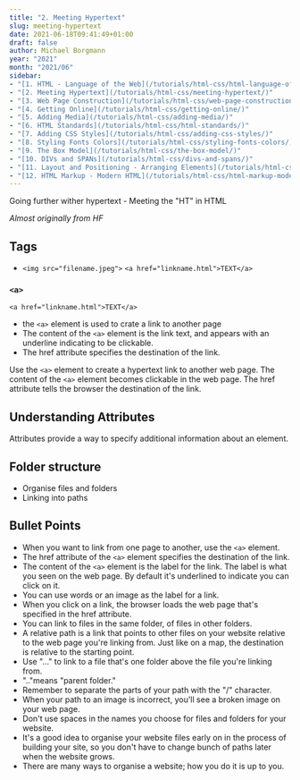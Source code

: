 ```yaml
---
title: "2. Meeting Hypertext"
slug: meeting-hypertext
date: 2021-06-18T09:41:49+01:00
draft: false
author: Michael Borgmann
year: "2021"
month: "2021/06"
sidebar:
- "[1. HTML - Language of the Web](/tutorials/html-css/html-language-of-the-web/)"
- "[2. Meeting Hypertext](/tutorials/html-css/meeting-hypertext/)"
- "[3. Web Page Construction](/tutorials/html-css/web-page-construction/)"
- "[4. Getting Online](/tutorials/html-css/getting-online/)"
- "[5. Adding Media](/tutorials/html-css/adding-media/)"
- "[6. HTML Standards](/tutorials/html-css/html-standards/)"
- "[7. Adding CSS Styles](/tutorials/html-css/adding-css-styles/)"
- "[8. Styling Fonts Colors](/tutorials/html-css/styling-fonts-colors/)"
- "[9. The Box Model](/tutorials/html-css/the-box-model/)"
- "[10. DIVs and SPANs](/tutorials/html-css/divs-and-spans/)"
- "[11. Layout and Positioning - Arranging Elements](/tutorials/html-css/layout-and-positioning-arranging-elements/)"
- "[12. HTML Markup - Modern HTML](/tutorials/html-css/html-markup-modern-html/)"
---
```


Going further wither hypertext - Meeting the "HT" in HTML

<!--more-->

*Almost originally from HF*

## Tags

* ``<img src="filename.jpeg">``
``<a href="linkname.html">TEXT</a>``

### ``<a>``

``<a href="linkname.html">TEXT</a>``

* the ``<a>`` element is used to crate a link to another page
* The content of the ``<a>`` element is the link text, and appears with an underline indicating to be clickable.
* The href attribute specifies the destination of the link.

Use the ``<a>`` element to create a hypertext link to another web page. The content of the ``<a>`` element becomes clickable in the web page. The href attribute tells the browser the destination of the link.

## Understanding Attributes


Attributes provide a way to specify additional information about an element.

## Folder structure

* Organise files and folders
* Linking into paths

## Bullet Points

* When you want to link from one page to another, use the ``<a>`` element.
* The href attribute of the ``<a>`` element specifies the destination of the link.
* The content of the ``<a>`` element is the label for the link. The label is what you seen on the web page. By default it's underlined to indicate you can click on it.
* You can use words or an image as the label for a link.
* When you click on a link, the browser loads the web page that's specified in the href attribute.
* You can link to files in the same folder, of files in other folders.
* A relative path is a link that points to other files on your website relative to the web page you're linking from. Just like on a map, the destination is relative to the starting point.
* Use "..." to link to a file that's one folder above the file you're linking from.
* ".."means "parent folder."
* Remember to separate the parts of your path with the "/" character.
* When your path to an image is incorrect, you'll see a broken image on your web page.
* Don't use spaces in the names you choose for files and folders for your website.
* It's a good idea to organise your website files early on in the process of building your site, so you don't have to change bunch of paths later when the website grows.
* There are many ways to organise a website; how you do it is up to you.
